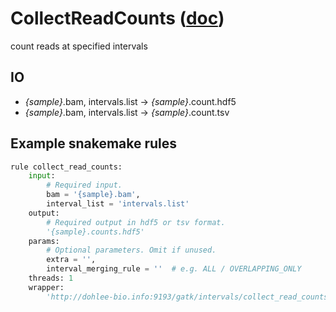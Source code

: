 # CollectReadCounts ([doc](https://software.broadinstitute.org/gatk/documentation/tooldocs/current/org_broadinstitute_hellbender_tools_copynumber_CollectReadCounts.php))

count reads at specified intervals

## IO

- *{sample}*.bam, intervals.list -> *{sample}*.count.hdf5
- *{sample}*.bam, intervals.list -> *{sample}*.count.tsv

## Example snakemake rules
```python
rule collect_read_counts:
    input:
        # Required input.
        bam = '{sample}.bam',
        interval_list = 'intervals.list'
    output:
        # Required output in hdf5 or tsv format.
        '{sample}.counts.hdf5'
    params:
        # Optional parameters. Omit if unused.
        extra = '',
        interval_merging_rule = ''  # e.g. ALL / OVERLAPPING_ONLY
    threads: 1
    wrapper:
        'http://dohlee-bio.info:9193/gatk/intervals/collect_read_counts'
```
